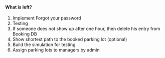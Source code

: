 #### What is left?
1. Implement Forgot your password
2. Testing
3. If someone does not show up after one hour, then delete his entry from Booking DB
4. Show shortest path to the booked parking lot (optional)
5. Build the simulation for testing
6. Assign parking lots to managers by admin